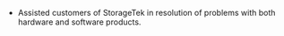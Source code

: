 * Assisted customers of StorageTek in resolution of problems with both hardware and software products.

